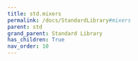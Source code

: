 ```yaml
---
title: std.mixers
permalink: /docs/StandardLibrary#mixers
parent: std
grand_parent: Standard Library
has_children: True
nav_order: 10
---
```

